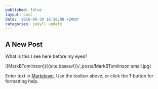 ```yaml
---
published: false
layout: post
date: '2016-08-30 18:58:00 +2000'
categories: jekyll update
---
```

## A New Post

What is this I see here before my eyes?

![MarkBTomlinson]({{site.baseurl}}/_posts/MarkBTomlinson small.jpg)


Enter text in [Markdown](http://daringfireball.net/projects/markdown/). Use the toolbar above, or click the **?** button for formatting help.
